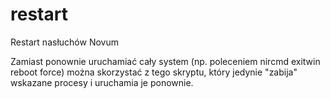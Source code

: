 # restart

Restart nasłuchów Novum

Zamiast ponownie uruchamiać cały system (np. poleceniem nircmd exitwin reboot force) można skorzystać z tego skryptu, który jedynie "zabija" wskazane procesy i uruchamia je ponownie.
